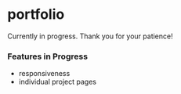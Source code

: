 # portfolio
Currently in progress. Thank you for your patience!

### Features in Progress
- responsiveness
- individual project pages
